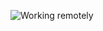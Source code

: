 ![Working remotely](https://images.unsplash.com/photo-1553272725-086100aecf5e?ixid=MnwxMjA3fDF8MHxlZGl0b3JpYWwtZmVlZHwxMXx8fGVufDB8fHx8&ixlib=rb-1.2.1&auto=format&fit=crop&w=500&q=60)
